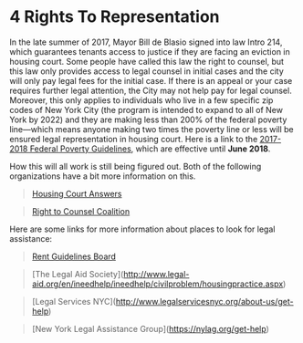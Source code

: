 # 4 Rights To Representation
In the late summer of 2017, Mayor Bill de Blasio signed into law Intro 214, which guarantees tenants access to justice if they are facing an eviction in housing court. Some people have called this law the right to counsel, but this law only provides access to legal counsel in initial cases and the city will only pay legal fees for the initial case. If there is an appeal or your case requires further legal attention, the City may not help pay for legal counsel. Moreover, this only applies to individuals who live in a few specific zip codes of New York City (the program is intended to expand to all of New York by 2022) and they are making less than 200% of the federal poverty line—which means anyone making two times the poverty line or less will be ensured legal representation in housing court. Here is a link to the [2017-2018 Federal Poverty Guidelines](https://www.health.ny.gov/prevention/nutrition/wic/income_guidelines.htm), which are effective until **June 2018**.

How this will all work is still being figured out. Both of the following organizations have a bit more information on this.

> [Housing Court Answers](http://housingcourtanswers.org/support-the-right-to-counsel-movement-in-new-york-city/)

> [Right to Counsel Coalition](http://www.righttocounselnyc.org/about)

 
Here are some links for more information about places to look for legal assistance:

>[Rent Guidelines Board](http://www.nycrgb.org/html/resources/legal2.html) 

>\[The Legal Aid Society](http://www.legal-aid.org/en/ineedhelp/ineedhelp/civilproblem/housingpractice.aspx)

>\[Legal Services NYC](http://www.legalservicesnyc.org/about-us/get-help)

>\[New York Legal Assistance Group](https://nylag.org/get-help)


